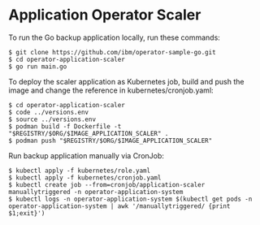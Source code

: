 # Application Operator Scaler

To run the Go backup application locally, run these commands:

```
$ git clone https://github.com/ibm/operator-sample-go.git
$ cd operator-application-scaler
$ go run main.go
```

To deploy the scaler application as Kubernetes job, build and push the image and change the reference in kubernetes/cronjob.yaml:

```
$ cd operator-application-scaler
$ code ../versions.env
$ source ../versions.env
$ podman build -f Dockerfile -t "$REGISTRY/$ORG/$IMAGE_APPLICATION_SCALER" .
$ podman push "$REGISTRY/$ORG/$IMAGE_APPLICATION_SCALER"
```

Run backup application manually via CronJob:

```
$ kubectl apply -f kubernetes/role.yaml
$ kubectl apply -f kubernetes/cronjob.yaml
$ kubectl create job --from=cronjob/application-scaler manuallytriggered -n operator-application-system
$ kubectl logs -n operator-application-system $(kubectl get pods -n operator-application-system | awk '/manuallytriggered/ {print $1;exit}')
```
